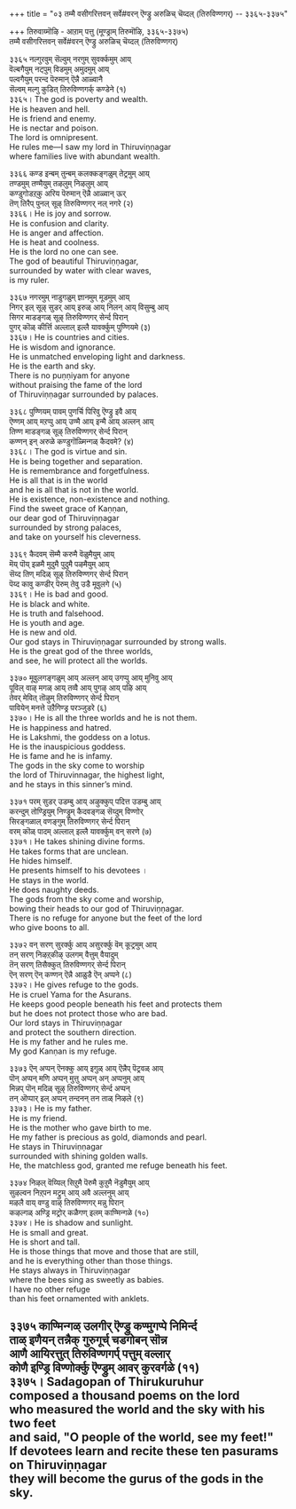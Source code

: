 +++
title = "०३ तम्मै वसीगरित्तवन् सर्वे#वरन् ऎण्ड्रु अरुळिच् चॆय्दल् (तिरुविण्णगर्) -- ३३६५-३३७५"

+++
तिरुवाय्मॊऴि - आऱाम् पत्तु (मूण्ड्राम् तिरुमॊऴि, ३३६५-३३७५)  
तम्मै वसीगरित्तवन् सर्वे#वरन् ऎण्ड्रु अरुळिच् चॆय्दल् (तिरुविण्णगर्)  

३३६५ नल्गुरवुम् सॆल्वुम् नरगुम् सुवर्क्कमुम् आय्  
वॆल्बगैयुम् नट्पुम् विडमुम् अमुदमुम् आय्  
पल्वगैयुम् परन्द पॆरुमान् ऎन्नै आळ्वानै  
सॆल्वम् मल्गु कुडित् तिरुविण्णगर्क् कण्डेने (१)  
३३६५। The god is poverty and wealth.  
He is heaven and hell.  
He is friend and enemy.  
He is nectar and poison.  
The lord is omnipresent.  
He rules me—I saw my lord in Thiruviṇṇagar  
where families live with abundant wealth.  

३३६६ कण्ड इन्बम् तुन्बम् कलक्कङ्गळुम् तेट्रमुम् आय्  
तण्डमुम् तण्मैयुम् तऴलुम् निऴलुम् आय्  
कण्डुगोडऱ्‌कु अरिय पॆरुमान् ऎन्नै आळ्वान् ऊर्  
तॆण् तिरैप् पुनल् सूऴ् तिरुविण्णगर् नल् नगरे (२)  
३३६६। He is joy and sorrow.  
He is confusion and clarity.  
He is anger and affection.  
He is heat and coolness.  
He is the lord no one can see.  
The god of beautiful Thiruviṇṇagar,  
surrounded by water with clear waves,  
is my ruler.  

३३६७ नगरमुम् नाडुगळुम् ज्ञानमुम् मूडमुम् आय्  
निगर् इल् सूऴ् सुडर् आय् इरुळ् आय् निलन् आय् विसुम्बु आय्  
सिगर माडङ्गळ् सूऴ् तिरुविण्णगर् सेर्न्द पिरान्  
पुगर् कॊळ् कीर्त्ति अल्लाल् इल्लै यावर्क्कुम् पुण्णियमे (३)  
३३६७। He is countries and cities.  
He is wisdom and ignorance.  
He is unmatched enveloping light and darkness.  
He is the earth and sky.  
There is no puṇṇiyam for anyone  
without praising the fame of the lord  
of Thiruviṇṇagar surrounded by palaces.  

३३६८ पुण्णियम् पावम् पुणर्चि पिरिवु ऎण्ड्रु इवै आय्  
ऎण्णम् आय् मऱप्पु आय् उण्मै आय् इन्मै आय् अल्लन् आय्  
तिण्ण माडङ्गळ् सूऴ् तिरुविण्णगर् सेर्न्द पिरान्  
कण्णन् इन् अरुळे कण्डुगॊळ्मिन्गळ् कैदवमे? (४)  
३३६८। The god is virtue and sin.  
He is being together and separation.  
He is remembrance and forgetfulness.  
He is all that is in the world  
and he is all that is not in the world.  
He is existence, non-existence and nothing.  
Find the sweet grace of Kaṇṇan,  
our dear god of Thiruviṇṇagar  
surrounded by strong palaces,  
and take on yourself his cleverness.  

३३६९ कैदवम् सॆम्मै करुमै वॆळुमैयुम् आय्  
मॆय् पॊय् इळमै मुदुमै पुदुमै पऴमैयुम् आय्  
सॆय्द तिण् मदिळ् सूऴ् तिरुविण्णगर् सेर्न्द पिरान्  
पॆय्द कावु कण्डीर् पॆरुम् तेवु उडै मूवुलगे (५)  
३३६९। He is bad and good.  
He is black and white.  
He is truth and falsehood.  
He is youth and age.  
He is new and old.  
Our god stays in Thiruviṇṇagar surrounded by strong walls.  
He is the great god of the three worlds,  
and see, he will protect all the worlds.  

३३७० मूवुलगङ्गळुम् आय् अल्लन् आय् उगप्पु आय् मुनिवु आय्  
पूविल् वाऴ् मगळ् आय् तव्वै आय् पुगऴ् आय् पऴि आय्  
तेवर् मेवित् तॊऴुम् तिरुविण्णगर् सेर्न्द पिरान्  
पावियेन् मनत्ते उऱैगिण्ड्र परञ्जुडरे (६)  
३३७०। He is all the three worlds and he is not them.  
He is happiness and hatred.  
He is Lakshmi, the goddess on a lotus.  
He is the inauspicious goddess.  
He is fame and he is infamy.  
The gods in the sky come to worship  
the lord of Thiruvinnagar, the highest light,  
and he stays in this sinner’s mind.  

३३७१ परम् सुडर् उडम्बु आय् अऴुक्कुप् पदित्त उडम्बु आय्  
करन्दुम् तोण्ड्रियुम् निण्ड्रुम् कैदवङ्गळ् सॆय्दुम् विण्णोर्  
सिरङ्गळाल् वणङ्गुम् तिरुविण्णगर् सेर्न्द पिरान्  
वरम् कॊळ् पादम् अल्लाल् इल्लै यावर्क्कुम् वन् सरणे (७)  
३३७१। He takes shining divine forms.  
He takes forms that are unclean.  
He hides himself.  
He presents himself to his devotees ।  
He stays in the world.  
He does naughty deeds.  
The gods from the sky come and worship,  
bowing their heads to our god of Thiruviṇṇagar.  
There is no refuge for anyone but the feet of the lord  
who give boons to all.  

३३७२ वन् सरण् सुरर्क्कु आय् असुरर्क्कु वॆम् कूट्रमुम् आय्  
तन् सरण् निऴऱ्‌कीऴ् उलगम् वैत्तुम् वैयादुम्  
तॆन् सरण् तिसैक्कुत् तिरुविण्णगर् सेर्न्द पिरान्  
ऎन् सरण् ऎन् कण्णन् ऎन्नै आळुडै ऎन् अप्पने (८)  
३३७२। He gives refuge to the gods.  
He is cruel Yama for the Asurans.  
He keeps good people beneath his feet and protects them  
but he does not protect those who are bad.  
Our lord stays in Thiruviṇṇagar  
and protect the southern direction.  
He is my father and he rules me.  
My god Kanṇan is my refuge.  

३३७३ ऎन् अप्पन् ऎनक्कु आय् इगुळ् आय् ऎन्नैप् पॆट्रवळ् आय्  
पॊन् अप्पन् मणि अप्पन् मुत्तु अप्पन् अन् अप्पनुम् आय्  
मिन्नप् पॊन् मदिळ् सूऴ् तिरुविण्णगर् सेर्न्द अप्पन्  
तन् ऒप्पार् इल् अप्पन् तन्दनन् तन ताळ् निऴले (९)  
३३७३। He is my father.  
He is my friend.  
He is the mother who gave birth to me.  
He my father is precious as gold, diamonds and pearl.  
He stays in Thiruviṇṇagar  
surrounded with shining golden walls.  
He, the matchless god, granted me refuge beneath his feet.  

३३७४ निऴल् वॆय्यिल् सिऱुमै पॆरुमै कुऱुमै नॆडुमैयुम् आय्  
सुऴल्वन निऱ्‌पन मट्रुम् आय् अवै अल्लनुम् आय्  
मऴलै वाय् वण्डु वाऴ् तिरुविण्णगर् मन्नु पिरान्  
कऴल्गळ् अण्ड्रि मट्रोर् कळैगण् इलम् काण्मिन्गळे (१०)  
३३७४। He is shadow and sunlight.  
He is small and great.  
He is short and tall.  
He is those things that move and those that are still,  
and he is everything other than those things.  
He stays always in Thiruviṇṇagar  
where the bees sing as sweetly as babies.  
I have no other refuge  
than his feet ornamented with anklets.  

३३७५ काण्मिन्गळ् उलगीर् ऎण्ड्रु कण्मुगप्पे निमिर्न्द  
ताळ् इणैयन् तन्नैक् गुरुगूर्च् चडगोबन् सॊन्न  
आणै आयिरत्तुत् तिरुविण्णगर्प् पत्तुम् वल्लार्  
कोणै इण्ड्रि विण्णोर्क्कु ऎण्ड्रुम् आवर् कुरवर्गळे (११)  
३३७५। Sadagopan of Thirukuruhur  
composed a thousand poems on the lord  
who measured the world and the sky with his two feet  
and said, "O people of the world, see my feet!"  
If devotees learn and recite these ten pasurams on Thiruviṇṇagar  
they will become the gurus of the gods in the sky.  
---------  



